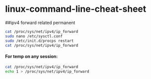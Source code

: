 # linux-command-line-cheat-sheet


##ipv4 forward related permanent

```sh
cat /proc/sys/net/ipv4/ip_forward
sudo nano /etc/sysctl.conf
sudo /etc/init.d/procps restart
cat /proc/sys/net/ipv4/ip_forward
```

#### For temp on any session:
```sh
cat /proc/sys/net/ipv4/ip_forward
echo 1 > /proc/sys/net/ipv4/ip_forward
```
